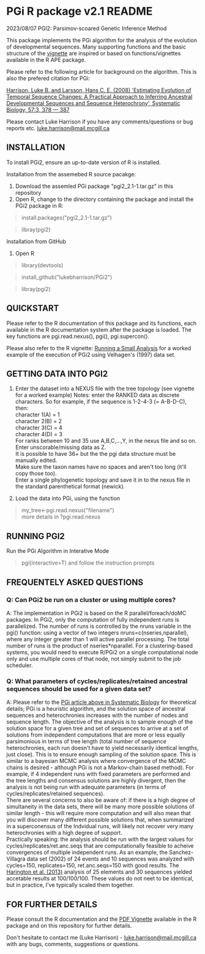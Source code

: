 # PGi R package v2.1 README 
2023/08/07
PGI2: Parsimov-scoared Genetic Inference Method

This package implements the PGi algorithm for the analysis of the evolution of developmental sequences. Many supporting functions and the basic structure of the [vignette](inst/doc/RunningASmallAnalysis.pdf) are inspired or based on functions/vignettes available in the R APE package.

Please refer to the following article for background on the algorithm. This is also the prefered citation for PGi: 

[Harrison, Luke B. and Larsson, Hans C. E. (2008) 'Estimating Evolution of Temporal Sequence Changes: A Practical Approach to Inferring
Ancestral Developmental Sequences and Sequence Heterochrony', Systematic Biology, 57:3, 378 — 387](https://academic.oup.com/sysbio/article/57/3/378/1661823)

Please contact Luke Harrison if you have any comments/questions 
or bug reports etc. luke.harrison@mail.mcgill.ca

## INSTALLATION
To install PGi2, ensure an up-to-date version of R is installed. 
 
Installation from the assemebed R source pacakge:
1. Download the assemled PGi package "pgi2_2.1-1.tar.gz" in this repository
2. Open R, change to the directory containing the package and install the PGi2 package in R:

>install.packages("pgi2_2.1-1.tar.gz")

>libray(pgi2)

Installation from GitHub
1. Open R
>library(devtools)

>install_github("lukebharrison/PGi2")

>libray(pgi2)

## QUICKSTART

Please refer to the R documentation of this package and its functions, each available in the R documentation system after the package is loaded. The key functions are pgi.read.nexus(), pgi(), pgi.supercon(). 

Please also refer to the R vignette: [Running a Small Analysis](inst/doc/RunningASmallAnalysis.pdf) for a worked example of the execution of PGi2 using Velhagen's (1997) data set.

## GETTING DATA INTO PGI2

1. Enter the dataset into a NEXUS file with the tree topology (see vignette for a worked example)
Notes: enter the RANKED data as discrete characters. So for example, if the sequence is 1-2-4-3 (= A-B-D-C), then:  
character 1(A) = 1  
character 2(B) = 2  
character 3(C) = 4  
character 4(D) = 3   
For ranks between 10 and 35 use A,B,C,...,Y, in the nexus file and so on. Enter unscorable/missing data as Z.  
It is possible to have 36+ but the the pgi data structure must be manually edited.  
Make sure the taxon names have no spaces and aren't too long (it'll copy those too).  
Enter a single phylogenetic topology and save it in to the nexus file in the standard parenthetical format (newick).  

3. Load the data into PGi, using the function 
>my_tree<-pgi.read.nexus("filename")  
more details in ?pgi.read.nexus

## RUNNING PGI2

Run the PGi Algorithm in Interative Mode
>pgi(interactive=T)
and follow the instruction prompts

## FREQUENTELY ASKED QUESTIONS

### Q: Can PGi2 be run on a cluster or using multiple cores?
A: The implementation in PGi2 is based on the R parallel/foreach/doMC packages. In PGi2, only the computation of fully independent runs is parallelized. The number of runs is controlled by the nruns variable in the pgi() function: using a vector of two integers nruns=c(nseries,nparallel), where any integer greater than 1 will active parallel processing. The total number of runs is the product of nseries*nparallel. For a clustering-based systems, you would need to execute R/PGi2 on a single computational node only and use multiple cores of that node, not simply submit to the job scheduler.

### Q: What parameters of cycles/replicates/retained ancestral sequences should be used for a given data set?
A: Please refer to the [PGi article above in Systematic Biology](https://academic.oup.com/sysbio/article/57/3/378/1661823) for theoretical details; PGi is a heuristic algorithm, and the solution space of ancestral sequences and heterochronies increases with the number of nodes and sequence length. The objective of the analysis is to sample enough of the solution space for a given tree and set of sequences to arrive at a set of solutions from independent computations that are more or less equally parsimonious in terms of tree length (total number of sequence heterochronies, each run doesn't have to yield necessarily identical lengths, just close). This is to ensure enough sampling of the solution space. This is similar to a bayesian MCMC analysis where convergence of the MCMC chains is desired - although PGi is not a Markov-chain based method). For example, if 4 independent runs with fixed parameters are performed and the tree lengths and consensus solutions are highly divergent, then the analysis is not being run with adequate parameters (in terms of cycles/replicates/retained sequences).  
There are several concerns to also be aware of: if there is a high degree of simultaneity in the data sets, there will be many more possible solutions of similar length - this will require more computation and will also mean that you will discover many different possible solutions that, when summarized in a superconensus of the Indvidual runs, will likely not recover very many heterochronies with a high degree of support.  
Practically speaking: the analysis should be run with the largest values for cycles/replicates/ret.anc.seqs that are computationally feasible to acheive convergences of multiple independent runs. As an example, the Sanchez-Villagra data set (2002) of 24 events and 10 sequences was analyzed with cycles=150, replicates=150, ret.anc.seqs=150 with good results. The [Harington et al. (2013)](https://onlinelibrary.wiley.com/doi/10.1111/ede.12043) analysis of 25 elements and 30 sequences yielded accetable results at 100/100/100. These values do not neet to be identical, but in practice, I've typically scaled them together.

## FOR FURTHER DETAILS 

Please consult the R documentation and the [PDF Vignette](inst/doc/RunningASmallAnalysis.pdf) available in the R package and on this repository for further details.

Don't hesitate to contact me (Luke Harrison) - luke.harrison@mail.mcgill.ca with any bugs, comments, suggestions or questions.






